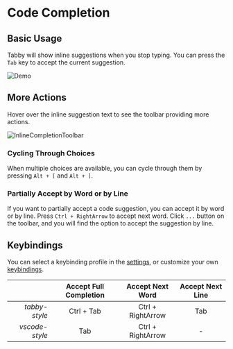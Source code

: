 # Code Completion

## Basic Usage

Tabby will show inline suggestions when you stop typing. You can press the `Tab` key to accept the current suggestion.

![Demo](https://tabbyml.github.io/tabby/img/demo.gif)

## More Actions

Hover over the inline suggestion text to see the toolbar providing more actions.

![InlineCompletionToolbar](./toolbar.png)

### Cycling Through Choices

When multiple choices are available, you can cycle through them by pressing `Alt + [` and `Alt + ]`.

### Partially Accept by Word or by Line

If you want to partially accept a code suggestion, you can accept it by word or by line. Press `Ctrl + RightArrow` to accept next word. Click `...` button on the toolbar, and you will find the option to accept the suggestion by line.

## Keybindings

You can select a keybinding profile in the [settings](command:tabby.openSettings), or customize your own [keybindings](command:tabby.openKeybindings).

|                | Accept Full Completion | Accept Next Word  | Accept Next Line |
| -------------: | :--------------------: | :---------------: | :--------------: |
|  _tabby-style_ |       Ctrl + Tab       | Ctrl + RightArrow |       Tab        |
| _vscode-style_ |          Tab           | Ctrl + RightArrow |        -         |
